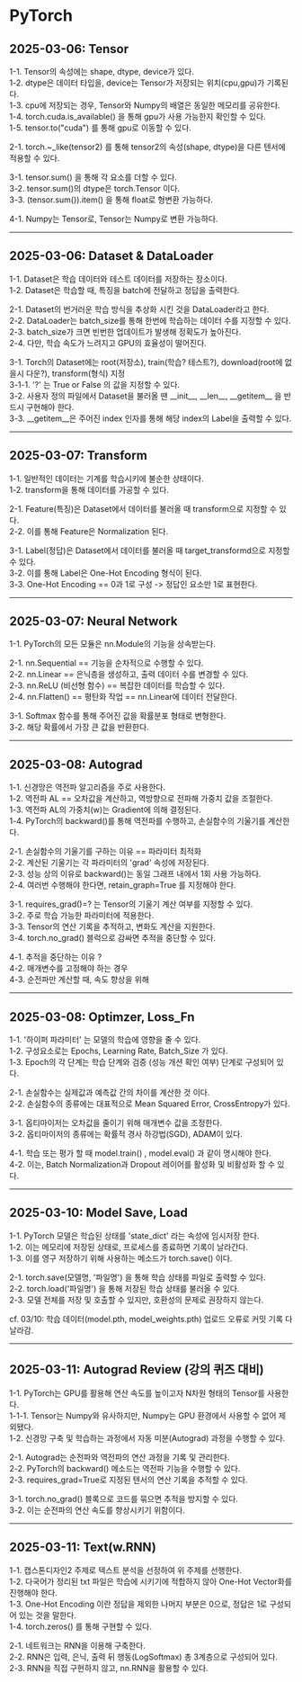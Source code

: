 # PyTorch  

## 2025-03-06: Tensor  ##  
1-1. Tensor의 속성에는 shape, dtype, device가 있다.  
1-2. dtype은 데이터 타입을, device는 Tensor가 저장되는 위치(cpu,gpu)가 기록된다.  
1-3. cpu에 저장되는 경우, Tensor와 Numpy의 배열은 동일한 메모리를 공유한다.  
1-4. torch.cuda.is_available() 을 통해 gpu가 사용 가능한지 확인할 수 있다.  
1-5. tensor.to("cuda") 를 통해 gpu로 이동할 수 있다.  

2-1. torch.~_like(tensor2) 를 통해 tensor2의 속성(shape, dtype)을 다른 텐서에 적용할 수 있다.  

3-1. tensor.sum() 을 통해 각 요소를 더할 수 있다.  
3-2. tensor.sum()의 dtype은 torch.Tensor 이다.  
3-3. (tensor.sum()).item() 을 통해 float로 형변환 가능하다.  

4-1. Numpy는 Tensor로, Tensor는 Numpy로 변환 가능하다.  

----

## 2025-03-06: Dataset & DataLoader  ##  
1-1. Dataset은 학습 데이터와 테스트 데이터를 저장하는 장소이다.  
1-2. Dataset은 학습할 때, 특징을 batch에 전달하고 정답을 출력한다.  

2-1. Dataset의 번거러운 학습 방식을 추상화 시킨 것을 DataLoader라고 한다.  
2-2. DataLoader는 batch_size를 통해 한번에 학습하는 데이터 수를 지정할 수 있다.  
2-3. batch_size가 크면 빈번한 업데이트가 발생해 정확도가 높아진다.  
2-4. 다만, 학습 속도가 느려지고 GPU의 효율성이 떨어진다.  

3-1. Torch의 Dataset에는 root(저장소), train(학습? 테스트?), download(root에 없을시 다운?), transform(형식) 지정  
3-1-1. '?' 는 True or False 의 값을 지정할 수 있다.  
3-2. 사용자 정의 파일에서 Dataset을 불러올 땐 \_\_init\_\_, \_\_len\_\_, \_\_getitem\_\_ 을 반드시 구현해야 한다.  
3-3. __getitem__은 주어진 index 인자를 통해 해당 index의 Label을 출력할 수 있다.  

----

## 2025-03-07: Transform ##  
1-1. 일반적인 데이터는 기계를 학습시키에 불순한 상태이다.  
1-2. transform을 통해 데이터를 가공할 수 있다.  

2-1. Feature(특징)은 Dataset에서 데이터를 불러올 때 transform으로 지정할 수 있다.  
2-2. 이를 통해 Feature은 Normalization 된다.  

3-1. Label(정답)은 Dataset에서 데이터를 불러올 때 target_transformd으로 지정할 수 있다.  
3-2. 이를 통해 Label은 One-Hot Encoding 형식이 된다.  
3-3. One-Hot Encoding == 0과 1로 구성 -> 정답인 요소만 1로 표현한다.  

----

## 2025-03-07: Neural Network ##  
1-1. PyTorch의 모든 모듈은 nn.Module의 기능을 상속받는다.  

2-1. nn.Sequential == 기능을 순차적으로 수행할 수 있다.  
2-2. nn.Linear == 은닉층을 생성하고, 출력 데이터 수를 변경할 수 있다.  
2-3. nn.ReLU (비선형 함수) == 복잡한 데이터를 학습할 수 있다.  
2-4. nn.Flatten() == 평탄화 작업 == nn.Linear에 데이터 전달한다.  

3-1. Softmax 함수를 통해 주어진 값을 확률분포 형태로 변형한다.  
3-2. 해당 확률에서 가장 큰 값을 반환한다.  

----

## 2025-03-08: Autograd ##  
1-1. 신경망은 역전파 알고리즘을 주로 사용한다.  
1-2. 역전파 AL == 오차값을 계산하고, 역방향으로 전파해 가중치 값을 조절한다.  
1-3. 역전파 AL의 가중치(w)는 Gradient에 의해 결정된다.  
1-4. PyTorch의 backward()를 통해 역전파를 수행하고, 손실함수의 기울기를 계산한다.  

2-1. 손실함수의 기울기를 구하는 이유 == 파라미터 최적화  
2-2. 계산된 기울기는 각 파라미터의 'grad' 속성에 저장된다.  
2-3. 성능 상의 이유로 backward()는 동일 그래프 내에서 1회 사용 가능하다.  
2-4. 여러번 수행해야 한다면, retain_graph=True 를 지정해야 한다.  

3-1. requires_grad()=? 는 Tensor의 기울기 계산 여부를 지정할 수 있다.  
3-2. 주로 학습 가능한 파라미터에 적용한다.  
3-3. Tensor의 연산 기록을 추적하고, 변화도 계산을 지원한다.  
3-4. torch.no_grad() 블럭으로 감싸면 추적을 중단할 수 있다.  

4-1. 추적을 중단하는 이유 ?  
4-2. 매개변수를 고정해야 하는 경우  
4-3. 순전파만 계산할 때, 속도 향상을 위해  

----

## 2025-03-08: Optimzer, Loss_Fn ##  
1-1. '하이퍼 파라미터' 는 모델의 학습에 영향을 줄 수 있다.  
1-2. 구성요소로는 Epochs, Learning Rate, Batch_Size 가 있다.  
1-3. Epoch의 각 단계는 학습 단계와 검증 (성능 개션 확인 여부) 단계로 구성되어 있다.  

2-1. 손실함수는 실제값과 예측값 간의 차이를 계산한 것 이다.  
2-2. 손실함수의 종류에는 대표적으로 Mean Squared Error, CrossEntropy가 있다.  

3-1. 옵티마이저는 오차값을 줄이기 위해 매개변수 값을 조정한다.  
3-2. 옵티마이저의 종류에는 확률적 경사 하강법(SGD), ADAM이 있다.  

4-1. 학습 또는 평가 할 때 model.train() , model.eval() 과 같이 명시해야 한다.  
4-2. 이는, Batch Normalization과 Dropout 레이어를 활성화 및 비활성화 할 수 있다.  

----

## 2025-03-10: Model Save, Load ##
1-1. PyTorch 모델은 학습된 상태를 'state_dict' 라는 속성에 임시저장 한다. \
1-2. 이는 메모리에 저장된 상태로, 프로세스를 종료하면 기록이 날라간다. \
1-3. 이를 영구 저장하기 위해 사용하는 메소드가 torch.save() 이다.

2-1. torch.save(모델명, '파일명') 을 통해 학습 상태를 파일로 출력할 수 있다. \
2-2. torch.load('파일명') 을 통해 저장된 학습 상태를 불러올 수 있다. \
2-3. 모델 전체를 저장 및 호출할 수 있지만, 호환성의 문제로 권장하지 않는다. 

cf. 03/10: 학습 데이터(model.pth, model_weights.pth) 업로드 오류로 커밋 기록 다 날라감. 

----

## 2025-03-11: Autograd Review (강의 퀴즈 대비) ##
1-1. PyTorch는 GPU를 활용해 연산 속도를 높이고자 N차원 형태의 Tensor를 사용한다. \
1-1-1. Tensor는 Numpy와 유사하지만, Numpy는 GPU 환경에서 사용할 수 없어 제외됐다. \
1-2. 신경망 구축 및 학습하는 과정에서 자동 미분(Autograd) 과정을 수행할 수 있다.

2-1. Autograd는 순전파와 역전파의 연산 과정을 기록 및 관리한다. \
2-2. PyTorch의 backward() 메소드는 역전파 기능을 수행할 수 있다. \
2-3. requires_grad=True로 지정된 텐서의 연산 기록을 추적할 수 있다.

3-1. torch.no_grad() 블록으로 코드를 묶으면 추적을 방지할 수 있다. \
3-2. 이는 순전파의 연산 속도를 향상시키기 위함이다. 

----

## 2025-03-11: Text(w.RNN) ##
1-1. 캡스톤디자인2 주제로 텍스트 분석을 선정하여 위 주제를 선행한다. \
1-2. 다국어가 정리된 txt 파일은 학습에 시키기에 적합하지 않아 One-Hot Vector화를 진행해야 한다. \
1-3. One-Hot Encoding 이란 정답을 제외한 나머지 부분은 0으로, 정답은 1로 구성되어 있는 것을 말한다. \
1-4. torch.zeros() 를 통해 구현할 수 있다. 

2-1. 네트워크는 RNN을 이용해 구축한다. \
2-2. RNN은 입력, 은닉, 출력 뒤 행동(LogSoftmax) 총 3계층으로 구성되어 있다. \
2-3. RNN을 직접 구현하지 않고, nn.RNN을 활용할 수 있다. 

